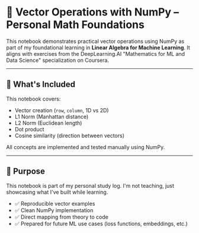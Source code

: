 # 🧠 Vector Operations with NumPy – Personal Math Foundations

This notebook demonstrates practical vector operations using NumPy as part of my foundational learning in **Linear Algebra for Machine Learning**. It aligns with exercises from the DeepLearning.AI "Mathematics for ML and Data Science" specialization on Coursera.

---

## 📌 What's Included

This notebook covers:

- Vector creation (`row`, `column`, 1D vs 2D)
- L1 Norm (Manhattan distance)
- L2 Norm (Euclidean length)
- Dot product
- Cosine similarity (direction between vectors)

All concepts are implemented and tested manually using NumPy.

---

## 🎯 Purpose

This notebook is part of my personal study log. I'm not teaching, just showcasing what I've built while learning.

- ✅ Reproducible vector examples
- ✅ Clean NumPy implementation
- ✅ Direct mapping from theory to code
- ✅ Prepared for future ML use cases (loss functions, embeddings, etc.)


